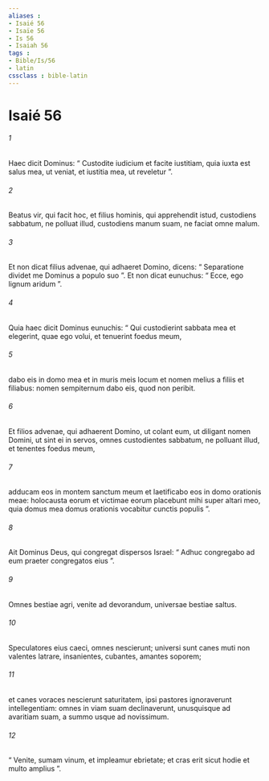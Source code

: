 ```yaml
---
aliases : 
- Isaié 56
- Isaïe 56
- Is 56
- Isaiah 56
tags : 
- Bible/Is/56
- latin
cssclass : bible-latin
---
```


# Isaié 56

###### 1
Haec dicit Dominus: “ Custodite iudicium et facite iustitiam, quia iuxta est salus mea, ut veniat, et iustitia mea, ut reveletur ”.
###### 2
Beatus vir, qui facit hoc, et filius hominis, qui apprehendit istud, custodiens sabbatum, ne polluat illud, custodiens manum suam, ne faciat omne malum.
###### 3
Et non dicat filius advenae, qui adhaeret Domino, dicens: “ Separatione dividet me Dominus a populo suo ”. Et non dicat eunuchus: “ Ecce, ego lignum aridum ”.
###### 4
Quia haec dicit Dominus eunuchis: “ Qui custodierint sabbata mea et elegerint, quae ego volui, et tenuerint foedus meum,
###### 5
dabo eis in domo mea et in muris meis locum et nomen melius a filiis et filiabus: nomen sempiternum dabo eis, quod non peribit.
###### 6
Et filios advenae, qui adhaerent Domino, ut colant eum, ut diligant nomen Domini, ut sint ei in servos, omnes custodientes sabbatum, ne polluant illud, et tenentes foedus meum,
###### 7
adducam eos in montem sanctum meum et laetificabo eos in domo orationis meae: holocausta eorum et victimae eorum placebunt mihi super altari meo, quia domus mea domus orationis vocabitur cunctis populis ”.
###### 8
Ait Dominus Deus, qui congregat dispersos Israel: “ Adhuc congregabo ad eum praeter congregatos eius ”.
###### 9
Omnes bestiae agri, venite ad devorandum, universae bestiae saltus.
###### 10
Speculatores eius caeci, omnes nescierunt; universi sunt canes muti non valentes latrare, insanientes, cubantes, amantes soporem;
###### 11
et canes voraces nescierunt saturitatem, ipsi pastores ignoraverunt intellegentiam: omnes in viam suam declinaverunt, unusquisque ad avaritiam suam, a summo usque ad novissimum.
###### 12
“ Venite, sumam vinum, et impleamur ebrietate; et cras erit sicut hodie et multo amplius ”.
